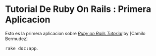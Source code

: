 # Tutorial De Ruby On Rails : Primera Aplicacion

Esto es la primera aplicacion sobre 
[*Ruby on Rails Tutorial*](http://railstutorial.org/)
by [Camilo Bermudez]

<tt>rake doc:app</tt>.
